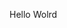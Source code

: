 Hello Wolrd































































































































































































































































































































































































































































































































































































































































































































































































































































































































































































































































































































































































































































































































































































































































































































































































































































































































































































































































































































































































































































































































































































































































































































































































































































































































































































































































































































































































































































































































































































































































































































































































































































































































































































































































































































































































































































































































































































































































































































































































































































































































































































































































































































































































































































































































































































































































































































































































































































































































































































































































































































































































































































































































































































































































































































































































